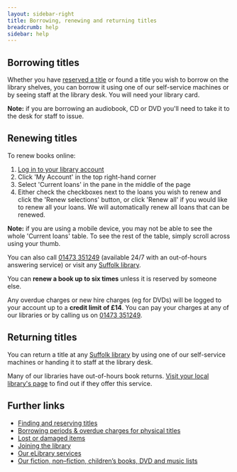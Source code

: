 ```yaml
---
layout: sidebar-right
title: Borrowing, renewing and returning titles
breadcrumb: help
sidebar: help
---
```


## Borrowing titles

Whether you have [reserved a title](/help/find-and-reserve-print-titles-dvds-and-cds/) or found a title you wish to borrow on the library shelves, you can borrow it using one of our self-service machines or by seeing staff at the library desk. You will need your library card.

**Note:** if you are borrowing an audiobook, CD or DVD you'll need to take it to the desk for staff to issue.

## Renewing titles

To renew books online:

1. [Log in to your library account](https://suffolk.spydus.co.uk/cgi-bin/spydus.exe/MSGTRN/OPAC/LOGINB)
2. Click 'My Account' in the top right-hand corner
3. Select 'Current loans' in the pane in the middle of the page
4. Either check the checkboxes next to the loans you wish to renew and click the 'Renew selections' button, or click 'Renew all' if you would like to renew all your loans. We will automatically renew all loans that can be renewed.

**Note:** if you are using a mobile device, you may not be able to see the whole 'Current loans' table. To see the rest of the table, simply scroll across using your thumb.

You can also call [01473 351249](tel:01473351249) (available 24/7 with an out-of-hours answering service) or visit any [Suffolk library](/libraries/).

You can **renew a book up to six times** unless it is reserved by someone else.

Any overdue charges or new hire charges (eg for DVDs) will be logged to your account up to a **credit limit of £14**. You can pay your charges at any of our libraries or by calling us on [01473 351249](tel:01473351249).

## Returning titles

You can return a title at any [Suffolk library](/libraries/) by using one of our self-service machines or handing it to staff at the library desk.

Many of our libraries have out-of-hours book returns. [Visit your local library's page](/libraries/) to find out if they offer this service.

## Further links

* [Finding and reserving titles](/help/find-and-reserve-print-titles-dvds-and-cds/)
* [Borrowing periods &amp; overdue charges for physical titles](/help/book-cd-audiobook-game-dvd-borrowing-overdues/)
* [Lost or damaged items](/help/lost-or-damaged-items/)
* [Joining the library](/help/joining-the-library/)
* [Our eLibrary services](/elibrary/)
* [Our fiction, non–fiction, children&#8217;s books, DVD and music lists](/new-suggestions "Book, music and film lists")
